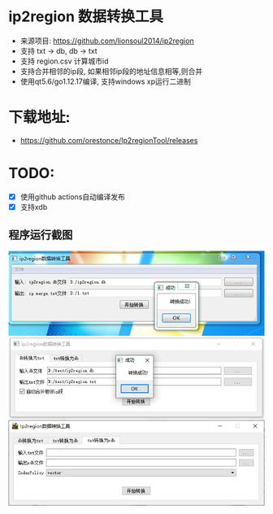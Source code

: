 # ip2region 数据转换工具
  * 来源项目: https://github.com/lionsoul2014/ip2region
  * 支持 txt -> db, db -> txt
  * 支持 region.csv 计算城市id
  * 支持合并相邻的ip段, 如果相邻ip段的地址信息相等,则合并
  * 使用qt5.6/go1.12.17编译, 支持windows xp运行二进制
# 下载地址:
  * https://github.com/orestonce/Ip2regionTool/releases
  
# TODO:
  * [x] 使用github actions自动编译发布
  * [x] 支持xdb
  
## 程序运行截图
![程序截图](image/1.png)
![程序截图](image/2.png)
![程序截图](image/3.png)
